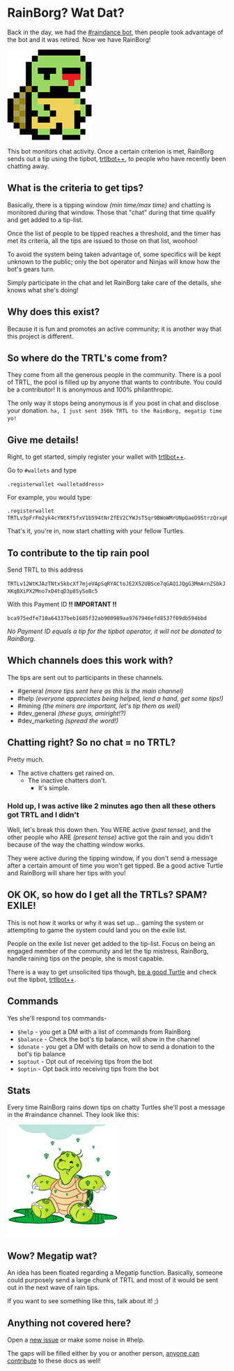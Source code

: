 # RainBorg? Wat Dat?

Back in the day, we had the [#raindance bot](Participating-in-Raindance.md), then people took advantage of the bot and it was retired. Now we have RainBorg!

<img src="guides/images/rainborg/rainborg-avatar.png" width="194" height="208" alt="RainBorg Avatar" />

This bot monitors chat activity. Once a certain criterion is met, RainBorg sends out a tip using the tipbot, [trtlbot++](Using-trtlbot-plus-plus.md), to people who have recently been chatting away.

## What is the criteria to get tips?

Basically, there is a tipping window _(min time/max time)_ and chatting is monitored during that window. Those that "chat" during that time qualify and get added to a tip-list. 

Once the list of people to be tipped reaches a threshold, and the timer has met its criteria, all the tips are issued to those on that list, woohoo!  

To avoid the system being taken advantage of, some specifics will be kept unknown to the public; only the bot operator and Ninjas will know how the bot's gears turn. 

Simply participate in the chat and let RainBorg take care of the details, she knows what she's doing!

## Why does this exist?

Because it is fun and promotes an active community; it is another way that this project is different.

## So where do the TRTL's come from?

They come from all the generous people in the community. There is a pool of TRTL, the pool is filled up by anyone that wants to contribute. You could be a contributor! It is anonymous and 100% philanthropic. 

The only way it stops being anonymous is if you post in chat and disclose your donation.   `ha, I just sent 350k TRTL to the RainBorg, megatip time yo!`

## Give me details!

Right, to get started, simply register your wallet with [trtlbot++](Using-trtlbot-plus-plus.md#registering-your-wallet).

Go to `#wallets` and type

`.registerwallet <walletaddress>`

For example, you would type:

```
.registerwallet TRTLv3pFrFm2yk4cYNtKf5fxV1b594tNrZfEV2CYWJsTSqr9BWoWMrUNpQaeD9StrzQrxpRQKPCdd1FfvT6D6dAg4pY6iB7sqsG
```



That's it, you're in, now start chatting with your fellow Turtles.

## To contribute to the tip rain pool

Send TRTL to this address

`TRTLv12WtKJAzTNtxSkbcXf7mjeVApSqRYACtoJE2X52UBSce7qGAQ1JQgG3MmArnZSbkJXKqBXiPX2Mno7xD4tqD3p8SySoBc5`

With this Payment ID **!! IMPORTANT !!**

`bca975edfe710a64337beb1685f32ab900989aa9767946efd8537f09db594bbd`

_No Payment ID equals a tip for the tipbot operator, it will not be donated to RainBorg._

## Which channels does this work with?

The tips are sent out to participants in these channels.

- \#general _(more tips sent here as this is the main channel)_
- \#help _(everyone appreciates being helped, lend a hand, get some tips!)_
- \#mining _(the miners are important, let's tip them as well)_
- \#dev_general _(these guys, amiright!?)_
- \#dev_marketing *(spread the word!)*

## Chatting right? So no chat = no TRTL?

Pretty much.  

- The active chatters get rained on.  
  - The inactive chatters don't.  
    - It's simple.  

### Hold up, I was active like 2 minutes ago then all these others got TRTL and I didn't

Well, let's break this down then. You WERE active _(past tense)_, and the other people who ARE *(present tense)* active got the rain and you didn't because of the way the chatting window works.  

They were active during the tipping window, if you don't send a message after a certain amount of time you won't get tipped. Be a good active Turtle and RainBorg will share her tips with you!

## OK OK, so how do I get all the TRTLs? SPAM? EXILE!

This is not how it works or why it was set up... gaming the system or attempting to game the system could land you on the exile list.  

People on the exile list never get added to the tip-list. Focus on being an engaged member of the community and let the tip mistress, RainBorg, handle raining tips on the people, she is most capable.  

There is a way to get unsolicited tips though, [be a good Turtle](https://medium.com/@turtlecoin/how-to-be-a-good-turtle-20a427028a18) and check out the tipbot, [trtlbot++](Using-trtlbot-plus-plus.md).

## Commands

Yes she'll respond to`$` commands-

- `$help` - you get a DM with a list of commands from RainBorg
- `$balance` - Check the bot's tip balance, will show in the channel
- `$donate` - you get a DM with details on how to send a donation to the bot's tip balance
- `$optout` - Opt out of receiving tips from the bot
- `$optin` - Opt back into receiving tips from the bot

## Stats

Every time RainBorg rains down tips on chatty Turtles she'll post a message in the #raindance channel.
They look like this:

![rain](guides/images/rainborg/rainborg-rain.png)

## Wow? Megatip wat?

An idea has been floated regarding a Megatip function. Basically, someone could purposely send a large chunk of TRTL and most of it would be sent out in the next wave of rain tips. 

If you want to see something like this, talk about it! ;)

## Anything not covered here?

Open a [new issue](https://github.com/turtlecoin/meta/issues/new?title=RainBorg+Question) or make some noise in #help.

The gaps will be filled either by you or another person, [anyone can contribute](https://github.com/turtlecoin/turtlecoin-wiki) to these docs as well!